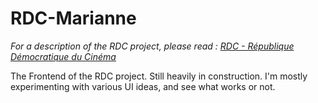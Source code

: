 RDC-Marianne
============

_For a description of the RDC project, please read : [RDC - République Démocratique du Cinéma](https://github.com/McFreely/mcfreely.github.com/blob/master/_posts_origin/2013-03-10-Republique-Democratique-du-Cinema.md#rdc---about)_

The Frontend of the RDC project. Still heavily in construction. 
I'm mostly experimenting with various UI ideas, and see what works or not.
